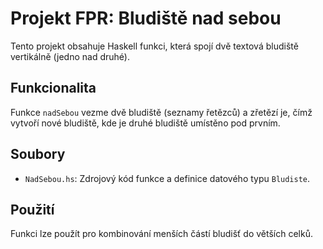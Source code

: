 # Projekt FPR: Bludiště nad sebou

Tento projekt obsahuje Haskell funkci, která spojí dvě textová bludiště vertikálně (jedno nad druhé).

## Funkcionalita

Funkce `nadSebou` vezme dvě bludiště (seznamy řetězců) a zřetězí je, čímž vytvoří nové bludiště, kde je druhé bludiště umístěno pod prvním.

## Soubory

*   `NadSebou.hs`: Zdrojový kód funkce a definice datového typu `Bludiste`.

## Použití

Funkci lze použít pro kombinování menších částí bludišť do větších celků.
